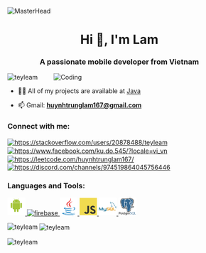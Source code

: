 ![MasterHead](https://1.bp.blogspot.com/-7A4WynwLsMw/XbBpCXG8fHI/AAAAAAAAMt4/uOa1bpLskYgrwGbllhSu2SDj_Mig8SXJQCLcBGAsYHQ/s1600/2000_600px.gif)
<h1 align="center">Hi 👋, I'm Lam</h1>
<h3 align="center">A passionate mobile developer from Vietnam</h3>
<img align="right" alt="Coding" width="400" src=https://updategadh.com/wp-content/uploads/2023/07/Java-web-project-configuration.gif>

<p align="left"> <img src="https://komarev.com/ghpvc/?username=teyleam&label=Profile%20views&color=0e75b6&style=flat" alt="teyleam" /> </p>

- 👨‍💻 All of my projects are available at [Java](Java)

- 📫 Gmail: **huynhtrunglam167@gmail.com**

<h3 align="left">Connect with me:</h3>
<p align="left">
<a href="https://stackoverflow.com/users/https://stackoverflow.com/users/20878488/teyleam" target="blank"><img align="center" src="https://raw.githubusercontent.com/rahuldkjain/github-profile-readme-generator/master/src/images/icons/Social/stack-overflow.svg" alt="https://stackoverflow.com/users/20878488/teyleam" height="30" width="40" /></a>
<a href="https://fb.com/https://www.facebook.com/ku.do.545/?locale=vi_vn" target="blank"><img align="center" src="https://raw.githubusercontent.com/rahuldkjain/github-profile-readme-generator/master/src/images/icons/Social/facebook.svg" alt="https://www.facebook.com/ku.do.545/?locale=vi_vn" height="30" width="40" /></a>
<a href="https://www.leetcode.com/https://leetcode.com/huynhtrunglam167/" target="blank"><img align="center" src="https://raw.githubusercontent.com/rahuldkjain/github-profile-readme-generator/master/src/images/icons/Social/leet-code.svg" alt="https://leetcode.com/huynhtrunglam167/" height="30" width="40" /></a>
<a href="https://discord.gg/https://discord.com/channels/974519864045756446" target="blank"><img align="center" src="https://raw.githubusercontent.com/rahuldkjain/github-profile-readme-generator/master/src/images/icons/Social/discord.svg" alt="https://discord.com/channels/974519864045756446" height="30" width="40" /></a>
</p>

<h3 align="left">Languages and Tools:</h3>
<p align="left"> <a href="https://developer.android.com" target="_blank" rel="noreferrer"> <img src="https://raw.githubusercontent.com/devicons/devicon/master/icons/android/android-original-wordmark.svg" alt="android" width="40" height="40"/> </a> <a href="https://firebase.google.com/" target="_blank" rel="noreferrer"> <img src="https://www.vectorlogo.zone/logos/firebase/firebase-icon.svg" alt="firebase" width="40" height="40"/> </a> <a href="https://www.java.com" target="_blank" rel="noreferrer"> <img src="https://raw.githubusercontent.com/devicons/devicon/master/icons/java/java-original.svg" alt="java" width="40" height="40"/> </a> <a href="https://developer.mozilla.org/en-US/docs/Web/JavaScript" target="_blank" rel="noreferrer"> <img src="https://raw.githubusercontent.com/devicons/devicon/master/icons/javascript/javascript-original.svg" alt="javascript" width="40" height="40"/> </a> <a href="https://www.mysql.com/" target="_blank" rel="noreferrer"> <img src="https://raw.githubusercontent.com/devicons/devicon/master/icons/mysql/mysql-original-wordmark.svg" alt="mysql" width="40" height="40"/> </a> <a href="https://www.postgresql.org" target="_blank" rel="noreferrer"> <img src="https://raw.githubusercontent.com/devicons/devicon/master/icons/postgresql/postgresql-original-wordmark.svg" alt="postgresql" width="40" height="40"/> </a> </p>

<p><img align="left" src="https://github-readme-stats.vercel.app/api/top-langs?username=teyleam&show_icons=true&locale=en&layout=compact" alt="teyleam" /></p>

<p>&nbsp;<img align="center" src="https://github-readme-stats.vercel.app/api?username=teyleam&show_icons=true&locale=en" alt="teyleam" /></p>

<p><img align="center" src="https://github-readme-streak-stats.herokuapp.com/?user=teyleam&" alt="teyleam" /></p>
